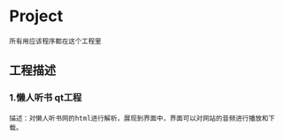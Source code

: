 Project
========
    所有用应该程序都在这个工程里
工程描述
----
### 1.懒人听书 qt工程
	描述：对懒人听书网的html进行解析，展现到界面中，界面可以对网站的音频进行播放和下载。
	



	



